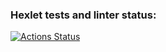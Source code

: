 ### Hexlet tests and linter status:
[![Actions Status](https://github.com/kssedenko/devops-for-programmers-project-76/workflows/hexlet-check/badge.svg)](https://github.com/kssedenko/devops-for-programmers-project-76/actions)